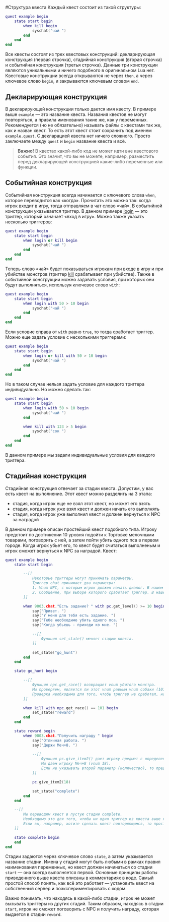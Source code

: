 #Структура квеста
Каждый квест состоит из такой структуры:

````lua
quest example begin
	state start begin
		when kill begin
			syschat("чай ")
		end
	end
end
````

Все квесты состоят из трех квестовых конструкций: декларирующая конструкция (первая строчка), стадийная конструкция (вторая строчка) и событийная конструкция (третья строчка). Данные три конструкции являются уникальными и ничего подобного в оригинальном Lua нет. Квестовые конструкции всегда открываются не через `then`, а через ключевое слово `begin`, и закрываются ключевым словом `end`.

## Декларирующая конструкция
В декларирующей конструкции только дается имя квесту. В примере выше `example` &mdash; это название квеста. Названия квестов не могут повторяться, а правила именования такие же, как у переменных. Рекомендуется (но не обязательно) называть файлы с квестами так же, как и назван квест. То есть этот квест стоит сохранить под именем `example.quest`. С декларацией квеста нет ничего сложного. Просто заключаете между `quest` и `begin` название квеста и всё.

> **Важно!** В квестах какой-либо код не может идти вне квестового события. Это значит, что вы не можете, например, разместить перед декларирующей конструкцией какие-либо переменные или функции.

## Событийная конструкция
Событийная конструкция всегда начинается с ключевого слова `when`, которое переводится как &laquo;когда&raquo;. Прочитать это можно так: когда игрок входит в игру, тогда отправляем в чат слово &laquo;чай&raquo;. В событийной конструкции указывается триггер. В данном примере [login](../_triggers/login.md) &mdash; это триггер, который означает &laquo;вход в игру&raquo;. Можно также указать несколько триггеров:

````lua
quest example begin
	state start begin
		when login or kill begin
			syschat("чай ")
		end
	end
end
````

Теперь слово &laquo;чай&raquo; будет показываться игрокам при входе в игру и при убийстве монстров (триггер [kill](../_triggers/kill.md) срабатывает при убийстве). Также в событийной конструкции можно задавать условия, при которых они будут выполняться, используя ключевое слово `with`:

````lua
quest example begin
	state start begin
		when login with 50 > 10 begin
			syschat("чай ")
		end
	end
end
````

Если условие справа от `with` равно `true`, то тогда сработает триггер. Можно еще задать условие с несколькими триггерами:

````lua
quest example begin
	state start begin
		when login or kill with 50 > 10 begin
			syschat("чай ")
		end
	end
end
````

Но в таком случае нельзя задать условие для каждого триггера индивидуально. Но можно сделать так:

````lua
quest example begin
	state start begin
		when login with 50 > 10 begin
			syschat("чай ")
		end

		when kill with 123 > 5 begin
			syschat("сок ")
		end
	end
end
````

В данном примере мы задали индивидуальные условия для каждого триггера.

## Стадийная конструкция
Стадийная конструкция отвечает за стадии квеста. Допустим, у вас есть квест на выполнение. Этот квест можно разделить на 3 этапа:

* стадия, когда игрок еще не взял этот квест, но может его взять
* стадия, когда игрок уже взял квест и должен начать его выполнять
* стадия, когда игрок уже выполнил квест и должен вернуться к NPC за наградой

В данном примере описан простейший квест подобного типа. Игроку предстоит по достижении 10 уровня подойти к Торговке мелочными товарами, поговорить с ней, а затем пойти убить одного пса в первом городе. Когда игрок убьет его, то квест будет считаться выполненым и игрок сможет вернуться к NPC за наградой. Квест:

````lua
quest example begin
	state start begin

		--[[
			Некоторые триггеры могут принимать параметры.
			Триггер chat принимает два параметра:
			1. Vnum NPC, с которым игрок должен начать диалог. В нашем случае это 9003
			2. Сообщение, при выборе которого сработает триггер. В нашем случае это "Есть задание? "
		]]

		when 9003.chat."Есть задание? " with pc.get_level() >= 10 begin
			say("Привет. ")
			say("У меня для тебя есть задание. ")
			say("Тебе необходимо убить одного пса. ")
			say("Когда убьешь - приходи ко мне. ")

			--[[
				Функция set_state() меняет стадию квеста.
			]]

			set_state("go_hunt")
		end
	end

	state go_hunt begin

		--[[
			Функция npc.get_race() возвращает vnum убитого монстра.
			Мы проверяем, является ли этот vnum равным vnum собаки (101).
			Проверка необходима для того, чтобы триггер не сработал, например, при убийстве какого-нибудь медведя.
		]]

		when kill with npc.get_race() == 101 begin
			set_state("reward")
		end
	end

	state reward begin
		when 9003.chat."Получить награду " begin	
			say("Отличная работа. ")
			say("Держи Меч+8. ")

			--[[
				Функция pc.give_item2() дает игроку предмет с определенным vnum.
				Мы даем игроку Меч+8 (vnum 18).
				Если не указывать второй параметр (количество), то предмет будет дан в одном экземпляре.
			]]

			pc.give_item2(18)

			set_state("complete")
		end
	end

	--[[
		Мы переводим квест в пустую стадию complete.
		Необходимо это для того, чтобы ни один триггер из квеста выше не сработал.
		Если вы, например, хотите сделать квест повторяющимся, то просто переведите его после выполнения в стадию start.
	]]

	state complete begin
	end
end
````

Стадии задаются через ключевое слово `state`, а затем указывается название стадии. Имена у стадий могут быть любыми в рамках правил наименования переменных, но квест должен начинаться со стадии `start` &mdash; она всегда выполняется первой. Основные принципы работы приведенного выше квеста описаны в комментариях в коде. Самый простой способ понять, как всё это работает &mdash; установить квест на собственный сервер и поэкспериментировать с кодом.

Важно понимать, что находясь в какой-либо стадии, игрок не может вызывать триггеры из других стадий. Таким образом, находясь в стадии `start`, игрок не сможет поговорить с NPC и получить награду, которая выдается в стадии `reward`.